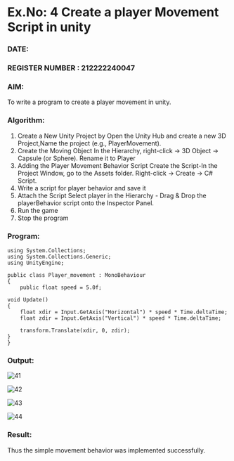# Ex.No: 4  Create a player Movement Script in unity 
### DATE:                                                                            
### REGISTER NUMBER : 212222240047
### AIM: 
To write a program to create a player movement in unity.
### Algorithm:
1. Create a New Unity Project by Open the  Unity Hub and create a new 3D Project,Name the project (e.g., PlayerMovement).
2. Create the Moving Object
   In the Hierarchy, right-click → 3D Object → Capsule (or Sphere).
   Rename it to Player 
4. Adding the Player Movement Behavior Script
   Create the Script-In the Project Window, go to the Assets folder.
   Right-click → Create → C# Script.
5. Write a script for player behavior and save it
6. Attach the Script
   Select player in the Hierarchy - Drag & Drop the playerBehavior script onto the Inspector Panel.
7. Run the game 
8. Stop the program
    
### Program:
```
using System.Collections;
using System.Collections.Generic;
using UnityEngine;

public class Player_movement : MonoBehaviour
{
    public float speed = 5.0f;

void Update()
{
    float xdir = Input.GetAxis("Horizontal") * speed * Time.deltaTime;
    float zdir = Input.GetAxis("Vertical") * speed * Time.deltaTime;

    transform.Translate(xdir, 0, zdir);
}
}

```
### Output:

![41](https://github.com/user-attachments/assets/eaa695c2-16eb-4fbf-a4be-0a7fac41be1b)

![42](https://github.com/user-attachments/assets/fd4fcb60-2da3-416e-946c-c43d366d42ae)

![43](https://github.com/user-attachments/assets/98453693-1187-40c0-ad84-a604332389fb)


![44](https://github.com/user-attachments/assets/b13eabc2-5dd7-49d2-9a1e-f1501a9c54ac)




### Result:
Thus the simple movement behavior was implemented successfully.
